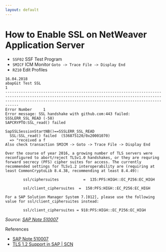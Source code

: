 ```yaml
---
layout: default
---
```


# How to Enable SSL on NetWeaver Application Server

- `SSF02` SSF Test Program
- `SMICF` ICM Monitor `Goto -> Trace File -> Display End`
- `RZ10` Edit Profiles

```
16.04.2018                                                                                           abapGit Test SSL                                                                                                  1
------------------------------------------------------------------------------------------------------------------------------------------------------------------------------------------------------------------------
Error Number     1
Error message: SSL handshake with github.com:443 failed: SSSLERR_SSL_READ (-58)
SAPCRYPTO:SSL_read() failed

SapSSLSessionStartNB()==SSSLERR_SSL_READ
  SSL:SSL_read() failed  (536875120/0x20001070)
  => "received a f
Also check transaction SMICM -> Goto -> Trace File -> Display End
```

```
Over the course of year 2016, a growing number of TLS servers were reconfigured to abort/reject TLSv1.0 handshakes, or they are requring forward secrecy (PFS) cipher suites for access. The currently recommended settings for TLSv1.2 interoperability are (requiring at least CommonCryptoLib 8.4.38, recommending at least 8.4.49):

        ssl/ciphersuites           =  135:PFS:HIGH::EC_P256:EC_HIGH
 
        ssl/client_ciphersuites  =  150:PFS:HIGH::EC_P256:EC_HIGH
 
For a SAP Solution Manager System 7.[012], please use the following value for ssl/client_ciphersuites instead:

        ssl/client_ciphersuites = 918:PFS:HIGH::EC_P256:EC_HIGH
```
*Source: [SAP Note 510007](https://launchpad.support.sap.com/#/notes/510007)*

References

- [SAP Note 510007](https://launchpad.support.sap.com/#/notes/510007)
- [TLS 1.2 Support in SAP | SCN](https://archive.sap.com/discussions/thread/3751351)
